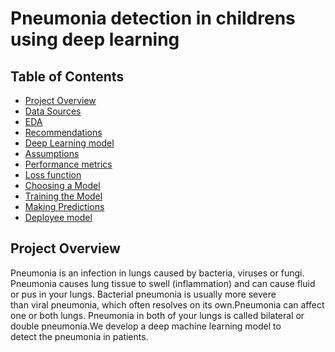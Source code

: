# Pneumonia detection in childrens using deep learning

## Table of Contents
- [Project Overview](#project-overview)
- [Data Sources](#data-sources)
- [EDA](#exploratory-data-analysis)
- [Recommendations](#recommendations)
- [Deep Learning model](#deep-learning-model)
- [Assumptions](#assumptions)
- [Performance metrics](#performance-metrics)
- [Loss function](#loss-function)
- [Choosing a Model](#choosing-a-model)
- [Training the Model](#training-the-model)
- [Making Predictions](#making-predictions)
- [Deployee model](#deployee-model)

## Project Overview
  Pneumonia is an infection in lungs caused by bacteria, viruses or fungi. Pneumonia causes lung tissue to swell (inflammation) and can cause fluid or pus in your lungs. Bacterial pneumonia is usually more severe   
  than viral pneumonia, which often resolves on its own.Pneumonia can affect one or both lungs. Pneumonia in both of your lungs is called bilateral or double pneumonia.We develop a deep machine learning model to   
  detect the pneumonia in patients.

